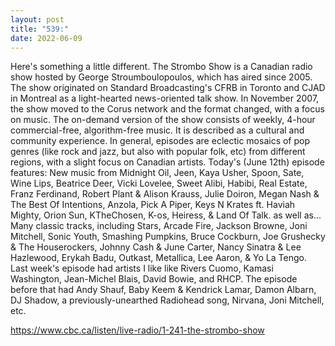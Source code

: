 ```yaml
---
layout: post
title: "539:"
date: 2022-06-09
---
```


Here's something a little different. The Strombo Show is a Canadian radio show hosted by George Stroumboulopoulos, which has aired since 2005. The show originated on Standard Broadcasting's CFRB in Toronto and CJAD in Montreal as a light-hearted news-oriented talk show. In November 2007, the show moved to the Corus network and the format changed, with a focus on music. The on-demand version of the show consists of weekly, 4-hour commercial-free, algorithm-free music. It is described as a cultural and community experience. In general, episodes are eclectic mosaics of pop genres (like rock and jazz, but also with popular folk, etc) from different regions, with a slight focus on Canadian artists. Today's (June 12th) episode features: New music from Midnight Oil, Jeen, Kaya Usher, Spoon, Sate, Wine Lips, Beatrice Deer, Vicki Lovelee, Sweet Alibi, Habibi, Real Estate, Franz Ferdinand, Robert Plant & Alison Krauss, Julie Doiron, Megan Nash & The Best Of Intentions, Anzola, Pick A Piper, Keys N Krates ft. Haviah Mighty, Orion Sun, KTheChosen, K-os, Heiress, & Land Of Talk. as well as... Many classic tracks, including Stars, Arcade Fire, Jackson Browne, Joni Mitchell, Sonic Youth, Smashing Pumpkins, Bruce Cockburn, Joe Grushecky & The Houserockers, Johnny Cash & June Carter, Nancy Sinatra & Lee Hazlewood, Erykah Badu, Outkast, Metallica, Lee Aaron, & Yo La Tengo. Last week's episode had artists I like like Rivers Cuomo, Kamasi Washington, Jean-Michel Blais, David Bowie, and RHCP. The episode before that had Andy Shauf, Baby Keem & Kendrick Lamar, Damon Albarn, DJ Shadow, a previously-unearthed Radiohead song, Nirvana, Joni Mitchell, etc.
 
https://www.cbc.ca/listen/live-radio/1-241-the-strombo-show
